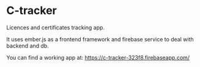 # C-tracker

Licences and certificates tracking app.

It uses ember.js as a frontend framework and firebase service to deal with backend and db.

You can find a working app at:
https://c-tracker-323f8.firebaseapp.com/
